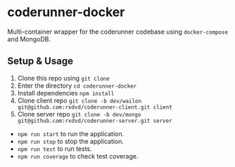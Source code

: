 # coderunner-docker

Multi-container wrapper for the coderunner codebase using `docker-compose` and MongoDB.

## Setup & Usage

1. Clone this repo using `git clone`
2. Enter the directory `cd coderunner-docker`
3. Install dependencies `npm install`
4. Clone client repo `git clone -b dev/wailon git@github.com:rxdvd/coderunner-client.git client`
5. Clone server repo `git clone -b dev/mongo git@github.com:rxdvd/coderunner-server.git server`
   
* `npm run start` to run the application.
* `npm run stop` to stop the application.
* `npm run test` to run tests.
* `npm run coverage` to check test coverage.
